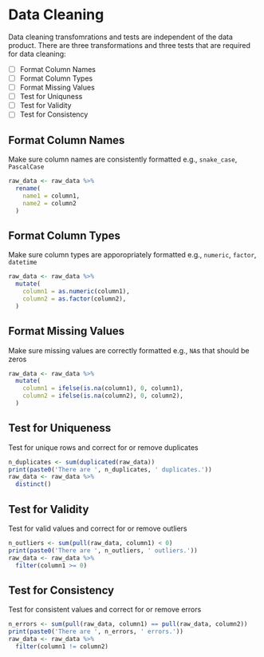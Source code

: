 # Data Cleaning

Data cleaning transfomrations and tests are independent of the data product. There are three transformations and three tests that are required for data cleaning:

- [ ] Format Column Names
- [ ] Format Column Types
- [ ] Format Missing Values
- [ ] Test for Uniquness 
- [ ] Test for Validity
- [ ] Test for Consistency

## Format Column Names

Make sure column names are consistently formatted e.g., `snake_case`, `PascalCase`

```r
raw_data <- raw_data %>%
  rename(
    name1 = column1,
    name2 = column2
  )
```

## Format Column Types

Make sure column types are apporopriately formatted e.g., `numeric`, `factor`, `datetime`

```r
raw_data <- raw_data %>%
  mutate(
    column1 = as.numeric(column1),
    column2 = as.factor(column2),
  )
```

## Format Missing Values

Make sure missing values are correctly formatted e.g., `NA`s that should be zeros

```r
raw_data <- raw_data %>%
  mutate(
    column1 = ifelse(is.na(column1), 0, column1),
    column2 = ifelse(is.na(column2), 0, column2),
  )
```

## Test for Uniqueness

Test for unique rows and correct for or remove duplicates

```r
n_duplicates <- sum(duplicated(raw_data)) 
print(paste0('There are ', n_duplicates, ' duplicates.'))
raw_data <- raw_data %>%
  distinct()
```

## Test for Validity

Test for valid values and correct for or remove outliers

```r
n_outliers <- sum(pull(raw_data, column1) < 0)
print(paste0('There are ', n_outliers, ' outliers.'))
raw_data <- raw_data %>%
  filter(column1 >= 0)
```

## Test for Consistency

Test for consistent values and correct for or remove errors

```r
n_errors <- sum(pull(raw_data, column1) == pull(raw_data, column2))
print(paste0('There are ', n_errors, ' errors.'))
raw_data <- raw_data %>%
  filter(column1 != column2)
```
